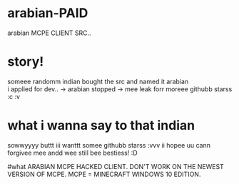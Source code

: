 # arabian-PAID
arabian MCPE CLIENT SRC..
# story! 
someee randomm indian bought the src and named it arabian  
i applied for dev.. -> arabian stopped -> mee leak forr moreee githubb starss :c :v  
# what i wanna say to that indian
sowwyyyy buttt iii wanttt somee githubb starss :vvv ii hopee uu cann forgivee mee andd wee still bee bestiess! :D 

#what
ARABIAN MCPE HACKED CLIENT. DON'T WORK ON THE NEWEST VERSION OF MCPE. MCPE = MINECRAFT WINDOWS 10 EDITION.
